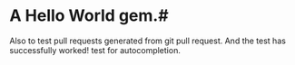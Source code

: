 # A Hello World gem.#
Also to test pull requests generated from git pull request.
And the test has successfully worked!
test for autocompletion.
